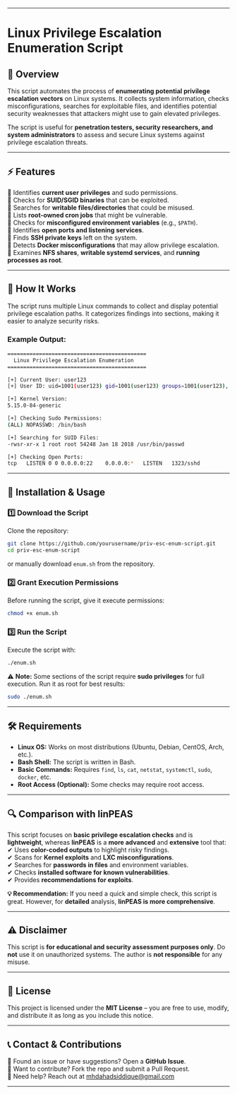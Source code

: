 
---

# **Linux Privilege Escalation Enumeration Script**

## **📌 Overview**
This script automates the process of **enumerating potential privilege escalation vectors** on Linux systems. It collects system information, checks misconfigurations, searches for exploitable files, and identifies potential security weaknesses that attackers might use to gain elevated privileges.

The script is useful for **penetration testers, security researchers, and system administrators** to assess and secure Linux systems against privilege escalation threats.

---

## **⚡ Features**
🔹 Identifies **current user privileges** and sudo permissions.  
🔹 Checks for **SUID/SGID binaries** that can be exploited.  
🔹 Searches for **writable files/directories** that could be misused.  
🔹 Lists **root-owned cron jobs** that might be vulnerable.  
🔹 Checks for **misconfigured environment variables** (e.g., `$PATH`).  
🔹 Identifies **open ports and listening services**.  
🔹 Finds **SSH private keys** left on the system.  
🔹 Detects **Docker misconfigurations** that may allow privilege escalation.  
🔹 Examines **NFS shares**, **writable systemd services**, and **running processes as root**.  

---

## **📌 How It Works**
The script runs multiple Linux commands to collect and display potential privilege escalation paths. It categorizes findings into sections, making it easier to analyze security risks.

### **Example Output:**
```bash
============================================
  Linux Privilege Escalation Enumeration
============================================

[+] Current User: user123
[+] User ID: uid=1001(user123) gid=1001(user123) groups=1001(user123), sudo

[+] Kernel Version:
5.15.0-84-generic

[+] Checking Sudo Permissions:
(ALL) NOPASSWD: /bin/bash

[+] Searching for SUID Files:
-rwsr-xr-x 1 root root 54248 Jan 18 2018 /usr/bin/passwd

[+] Checking Open Ports:
tcp   LISTEN 0 0 0.0.0.0:22    0.0.0.0:*   LISTEN   1323/sshd
```

---

## **🚀 Installation & Usage**
### **1️⃣ Download the Script**
Clone the repository:
```bash
git clone https://github.com/yourusername/priv-esc-enum-script.git
cd priv-esc-enum-script
```
or manually download `enum.sh` from the repository.

### **2️⃣ Grant Execution Permissions**
Before running the script, give it execute permissions:
```bash
chmod +x enum.sh
```

### **3️⃣ Run the Script**
Execute the script with:
```bash
./enum.sh
```

⚠️ **Note:** Some sections of the script require **sudo privileges** for full execution. Run it as root for best results:
```bash
sudo ./enum.sh
```

---

## **🛠️ Requirements**
- **Linux OS:** Works on most distributions (Ubuntu, Debian, CentOS, Arch, etc.).
- **Bash Shell:** The script is written in Bash.
- **Basic Commands:** Requires `find`, `ls`, `cat`, `netstat`, `systemctl`, `sudo`, `docker`, etc.
- **Root Access (Optional):** Some checks may require root access.

---

## **🔍 Comparison with linPEAS**
This script focuses on **basic privilege escalation checks** and is **lightweight**, whereas **linPEAS** is a **more advanced** and **extensive** tool that:
✔ Uses **color-coded outputs** to highlight risky findings.  
✔ Scans for **Kernel exploits** and **LXC misconfigurations**.  
✔ Searches for **passwords in files** and environment variables.  
✔ Checks **installed software for known vulnerabilities**.  
✔ Provides **recommendations for exploits**.  

**💡 Recommendation:** If you need a quick and simple check, this script is great. However, for **detailed** analysis, **linPEAS is more comprehensive**.

---

## **⚠️ Disclaimer**
This script is **for educational and security assessment purposes only**. Do **not** use it on unauthorized systems. The author is **not responsible** for any misuse.

---

## **📜 License**
This project is licensed under the **MIT License** – you are free to use, modify, and distribute it as long as you include this notice.

---

## **📞 Contact & Contributions**
🔹 Found an issue or have suggestions? Open a **GitHub Issue**.  
🔹 Want to contribute? Fork the repo and submit a Pull Request.  
🔹 Need help? Reach out at mhdahadsiddique@gmail.com  

---
